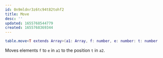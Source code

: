 ```yaml
---
id: 0n9mldnr3z6tc94t82tohf2
title: Move
desc: ''
updated: 1655768544779
created: 1655768369344
---
```


```lua
table.move<T extends Array>(a1: Array, f: number, e: number: t: number, (a2: T)=a1): T
```

Moves elements `f` to `e` in `a1` to the position `t` in `a2`.